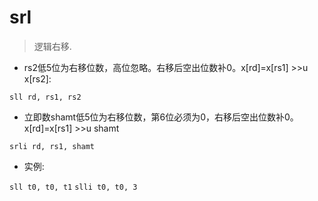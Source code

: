 # srl

> 逻辑右移.

- rs2低5位为右移位数，高位忽略。右移后空出位数补0。x[rd]=x[rs1] >>u x[rs2]:

`sll rd, rs1, rs2`

- 立即数shamt低5位为右移位数，第6位必须为0，右移后空出位数补0。x[rd]=x[rs1] >>u shamt

`srli rd, rs1, shamt`

- 实例:

`sll t0, t0, t1`
`slli t0, t0, 3`

